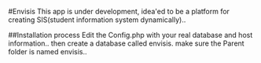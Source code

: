 #Envisis
 This app is under development, idea'ed to be a platform for creating SIS(student information system dynamically)..

##Installation process
  Edit the Config.php with your real database and host information.. then create a database called envisis.
	make sure the Parent folder is named envisis.. 
